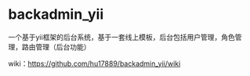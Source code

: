 backadmin_yii
=============

一个基于yii框架的后台系统，基于一套线上模板，后台包括用户管理，角色管理，路由管理（后台功能）

wiki：https://github.com/hu17889/backadmin_yii/wiki

